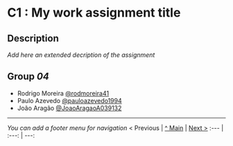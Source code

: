 # C1 : My work assignment title

## Description
_Add here an extended decription of the assignment_


## Group _04_

* Rodrigo Moreira [@rodmoreira41](https://github.com/rodmoreira41)
* Paulo Azevedo [@pauloazevedo1994](https://github.com/pauloazevedo1994)
* João Aragão [@JoaoAragaoA039132](https://github.com/JoaoAragaoA039132)



---
_You can add a footer menu for navigation_ 
< Previous | [^ Main](../../../) | [Next >](c2.md)
:--- | :---: | ---: 